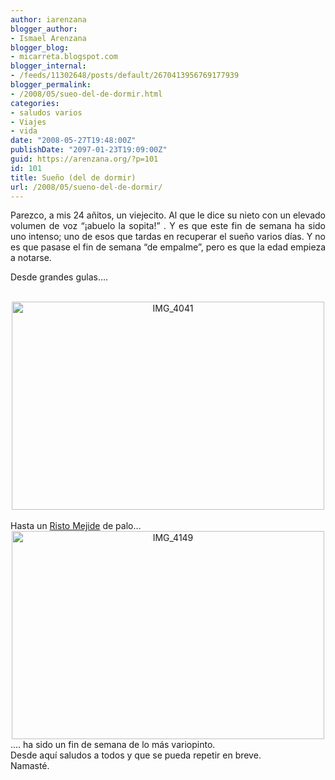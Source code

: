 ```yaml
---
author: iarenzana
blogger_author:
- Ismael Arenzana
blogger_blog:
- micarreta.blogspot.com
blogger_internal:
- /feeds/11302648/posts/default/2670413956769177939
blogger_permalink:
- /2008/05/sueo-del-de-dormir.html
categories:
- saludos varios
- Viajes
- vida
date: "2008-05-27T19:48:00Z"
publishDate: "2097-01-23T19:09:00Z"
guid: https://arenzana.org/?p=101
id: 101
title: Sueño (del de dormir)
url: /2008/05/sueno-del-de-dormir/
---
```

<p style="text-align: justify;">
  Parezco, a mis 24 añitos, un viejecito. Al que le dice su nieto con un elevado volumen de voz &#8220;¡abuelo la sopita!&#8221; . Y es que este fin de semana ha sido uno intenso; uno de esos que tardas en recuperar el sueño varios días. Y no es que pasase el fin de semana &#8220;de empalme&#8221;, pero es que la edad empieza a notarse.
</p>

<p style="text-align: justify;">
  Desde grandes gulas&#8230;.
</p>

<div style="text-align: center;">
  <br /> <a href="http://www.flickr.com/photos/abysm/2527690090/"></a><a href="http://www.flickr.com/photos/abysm/2527690090/"><img loading="lazy" src="http://farm4.static.flickr.com/3108/2527690090_cc0f658f8b.jpg" width="500" height="333" alt="IMG_4041" /></a>
</div>

<div style="text-align: center;">
</div>

<div style="text-align: justify;">
  <br /> Hasta un <a href="http://es.wikipedia.org/wiki/Risto_Mejide">Risto Mejide</a> de palo&#8230;
</div>

<div style="text-align: justify;">
</div>

<div style="text-align: justify;">
</div>

<div style="text-align: center;">
  <a href="http://www.flickr.com/photos/abysm/2527693124/"></a><a href="http://www.flickr.com/photos/abysm/2527693124/"><img loading="lazy" src="http://farm3.static.flickr.com/2010/2527693124_ede6173d89.jpg" width="500" height="333" alt="IMG_4149" /></a>
</div>

<div style="text-align: center;">
</div>

<div style="text-align: justify;">
  &#8230;. ha sido un fin de semana de lo más variopinto.
</div>

<div style="text-align: justify;">
  Desde aquí saludos a todos y que se pueda repetir en breve.
</div>

<div style="text-align: justify;">
  Namasté.
</div>
